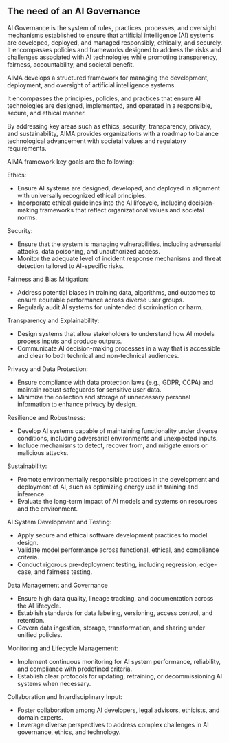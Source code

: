## The need of an AI Governance

AI Governance is the system of rules, practices, processes, and oversight mechanisms established to ensure that artificial intelligence (AI) systems are developed, deployed, and managed responsibly, ethically, and securely. It encompasses policies and frameworks designed to address the risks and challenges associated with AI technologies while promoting transparency, fairness, accountability, and societal benefit.

AIMA develops a structured framework for managing the development, deployment, and oversight of artificial intelligence systems.

It encompasses the principles, policies, and practices that ensure AI technologies are designed, implemented, and operated in a responsible, secure, and ethical manner.

By addressing key areas such as ethics, security, transparency, privacy, and sustainability, AIMA provides organizations with a roadmap to balance technological advancement with societal values and regulatory requirements.

AIMA framework key goals are the following:

Ethics:

* Ensure AI systems are designed, developed, and deployed in alignment with universally recognized ethical principles.
* Incorporate ethical guidelines into the AI lifecycle, including decision-making frameworks that reflect organizational values and societal norms.

Security:

* Ensure that the system is managing vulnerabilities, including adversarial attacks, data poisoning, and unauthorized access.
* Monitor the adequate level of incident response mechanisms and threat detection tailored to AI-specific risks.

Fairness and Bias Mitigation:

* Address potential biases in training data, algorithms, and outcomes to ensure equitable performance across diverse user groups.
* Regularly audit AI systems for unintended discrimination or harm.

Transparency and Explainability:

* Design systems that allow stakeholders to understand how AI models process inputs and produce outputs.
* Communicate AI decision-making processes in a way that is accessible and clear to both technical and non-technical audiences.

Privacy and Data Protection:

* Ensure compliance with data protection laws (e.g., GDPR, CCPA) and maintain robust safeguards for sensitive user data.
* Minimize the collection and storage of unnecessary personal information to enhance privacy by design.

Resilience and Robustness:

* Develop AI systems capable of maintaining functionality under diverse conditions, including adversarial environments and unexpected inputs.
* Include mechanisms to detect, recover from, and mitigate errors or malicious attacks.

Sustainability:

* Promote environmentally responsible practices in the development and deployment of AI, such as optimizing energy use in training and inference.
* Evaluate the long-term impact of AI models and systems on resources and the environment.

AI System Development and Testing:

* Apply secure and ethical software development practices to model design.
* Validate model performance across functional, ethical, and compliance criteria.
* Conduct rigorous pre-deployment testing, including regression, edge-case, and fairness testing.

Data Management and Governance

* Ensure high data quality, lineage tracking, and documentation across the AI lifecycle.
* Establish standards for data labeling, versioning, access control, and retention.
* Govern data ingestion, storage, transformation, and sharing under unified policies.

Monitoring and Lifecycle Management:

* Implement continuous monitoring for AI system performance, reliability, and compliance with predefined criteria.
* Establish clear protocols for updating, retraining, or decommissioning AI systems when necessary.

Collaboration and Interdisciplinary Input:

* Foster collaboration among AI developers, legal advisors, ethicists, and domain experts.
* Leverage diverse perspectives to address complex challenges in AI governance, ethics, and technology.
